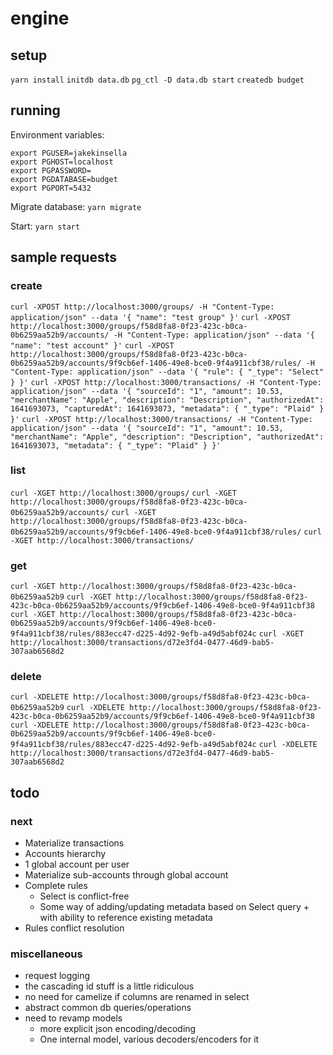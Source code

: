 # engine

## setup
`yarn install`
`initdb data.db`
`pg_ctl -D data.db start`
`createdb budget`

## running

Environment variables:
```
export PGUSER=jakekinsella
export PGHOST=localhost
export PGPASSWORD=
export PGDATABASE=budget
export PGPORT=5432
```

Migrate database:
`yarn migrate`

Start:
`yarn start`

## sample requests

### create
`curl -XPOST http://localhost:3000/groups/ -H "Content-Type: application/json" --data '{ "name": "test group" }'`
`curl -XPOST http://localhost:3000/groups/f58d8fa8-0f23-423c-b0ca-0b6259aa52b9/accounts/ -H "Content-Type: application/json" --data '{ "name": "test account" }'`
`curl -XPOST http://localhost:3000/groups/f58d8fa8-0f23-423c-b0ca-0b6259aa52b9/accounts/9f9cb6ef-1406-49e8-bce0-9f4a911cbf38/rules/ -H "Content-Type: application/json" --data '{ "rule": { "_type": "Select" } }'`
`curl -XPOST http://localhost:3000/transactions/ -H "Content-Type: application/json" --data '{ "sourceId": "1", "amount": 10.53, "merchantName": "Apple", "description": "Description", "authorizedAt": 1641693073, "capturedAt": 1641693073, "metadata": { "_type": "Plaid" } }'`
`curl -XPOST http://localhost:3000/transactions/ -H "Content-Type: application/json" --data '{ "sourceId": "1", "amount": 10.53, "merchantName": "Apple", "description": "Description", "authorizedAt": 1641693073, "metadata": { "_type": "Plaid" } }'`

### list
`curl -XGET http://localhost:3000/groups/`
`curl -XGET http://localhost:3000/groups/f58d8fa8-0f23-423c-b0ca-0b6259aa52b9/accounts/`
`curl -XGET http://localhost:3000/groups/f58d8fa8-0f23-423c-b0ca-0b6259aa52b9/accounts/9f9cb6ef-1406-49e8-bce0-9f4a911cbf38/rules/`
`curl -XGET http://localhost:3000/transactions/`

### get
`curl -XGET http://localhost:3000/groups/f58d8fa8-0f23-423c-b0ca-0b6259aa52b9`
`curl -XGET http://localhost:3000/groups/f58d8fa8-0f23-423c-b0ca-0b6259aa52b9/accounts/9f9cb6ef-1406-49e8-bce0-9f4a911cbf38`
`curl -XGET http://localhost:3000/groups/f58d8fa8-0f23-423c-b0ca-0b6259aa52b9/accounts/9f9cb6ef-1406-49e8-bce0-9f4a911cbf38/rules/883ecc47-d225-4d92-9efb-a49d5abf024c`
`curl -XGET http://localhost:3000/transactions/d72e3fd4-0477-46d9-bab5-307aab6568d2`

### delete
`curl -XDELETE http://localhost:3000/groups/f58d8fa8-0f23-423c-b0ca-0b6259aa52b9`
`curl -XDELETE http://localhost:3000/groups/f58d8fa8-0f23-423c-b0ca-0b6259aa52b9/accounts/9f9cb6ef-1406-49e8-bce0-9f4a911cbf38`
`curl -XDELETE http://localhost:3000/groups/f58d8fa8-0f23-423c-b0ca-0b6259aa52b9/accounts/9f9cb6ef-1406-49e8-bce0-9f4a911cbf38/rules/883ecc47-d225-4d92-9efb-a49d5abf024c`
`curl -XDELETE http://localhost:3000/transactions/d72e3fd4-0477-46d9-bab5-307aab6568d2`

## todo

### next
 - Materialize transactions
 - Accounts hierarchy
  - 1 global account per user
  - Materialize sub-accounts through global account
 - Complete rules
   - Select is conflict-free
   - Some way of adding/updating metadata based on Select query + with ability to reference existing metadata
 - Rules conflict resolution

### miscellaneous
 - request logging
 - the cascading id stuff is a little ridiculous
 - no need for camelize if columns are renamed in select
 - abstract common db queries/operations
 - need to revamp models
   - more explicit json encoding/decoding
   - One internal model, various decoders/encoders for it
